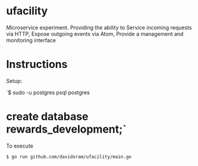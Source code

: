 ufacility
=========

Microservice experiment. Providing the ability to Service incoming requests via HTTP, Expose outgoing events via Atom, Provide a management and monitoring interface


Instructions
============

Setup:

`$ sudo -u postgres psql postgres
# create database rewards_development;`

To execute

`$ go run github.com/davidoram/ufacility/main.go`
